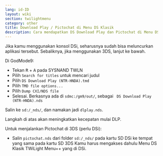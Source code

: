 ```yaml
---
lang: id-ID
layout: wiki
section: twilightmenu
category: other
title: Download Play / Pictochat di Menu DS Klasik
description: Cara mendapatkan DS Download Play dan Pictochat di Menu DS Klasik TWiLight Menu++
---
```


Jika kamu menggunakan konsol DSi, seharusnya sudah bisa meluncurkan aplikasi tersebut. Sebaliknya, jika menggunakan 3DS, lanjut ke bawah.

Di GodMode9:
- Tekan <kbd class="r">R</kbd> + <kbd class="face">A</kbd> pada SYSNAND TWLN
- Pilih `Search for titles` untuk mencari  judul
- Pilih `DS Download Play (NTR-HNDA).tmd`
- Pilih `TMD file options...`
- Pilih `Dump CXI/NDS file`
- Selesai. Berkasnya ada di `sdmc:/gm9/out/`, sebagai ` DS Download Play (NTR-HNDA).nds`

Salin ke `sd:/_nds/`, dan namakan jadi `dlplay.nds`.

Langkah di atas akan meningkatkan kecepatan mulai DLP.

Untuk menjalankan Pictochat di 3DS (perlu DSi):
- Salin `pictochat.nds` dari folder `sd:/_nds/` pada kartu SD DSi ke tempat yang sama pada kartu SD 3DS Kamu harus mengakses dahulu Menu DS Klasik TWiLight Menu++ yang di DSi.
